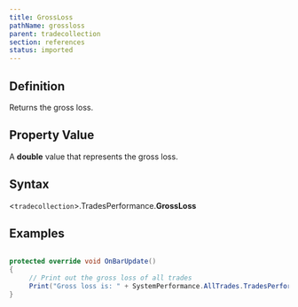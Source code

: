 ```yaml
---
title: GrossLoss
pathName: grossloss
parent: tradecollection
section: references
status: imported
---
```


## Definition

Returns the gross loss.

## Property Value

A **double** value that represents the gross loss.

## Syntax

<`tradecollection`>.TradesPerformance.**GrossLoss**

## Examples

```csharp

protected override void OnBarUpdate()
{
     // Print out the gross loss of all trades
     Print("Gross loss is: " + SystemPerformance.AllTrades.TradesPerformance.GrossLoss);
}
```
